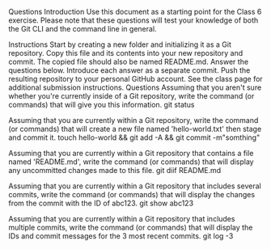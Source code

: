 Questions
Introduction
Use this document as a starting point for the Class 6 exercise. Please note that these questions will test your knowledge of both the Git CLI and the command line in general.

Instructions
Start by creating a new folder and initializing it as a Git repository.
Copy this file and its contents into your new repository and commit. The copied file should also be named README.md.
Answer the questions below. Introduce each answer as a separate commit.
Push the resulting repository to your personal GitHub account.
See the class page for additional submission instructions.
Questions
Assuming that you aren't sure whether you're currently inside of a Git repository, write the command (or commands) that will give you this information.
git status

Assuming that you are currently within a Git repository, write the command (or commands) that will create a new file named 'hello-world.txt' then stage and commit it.
touch hello-world && git add -A && git commit -m"somthing"

Assuming that you are currently within a Git repository that contains a file named 'README.md', write the command (or commands) that will display any uncommitted changes made to this file.
git diif README.md

Assuming that you are currently within a Git repository that includes several commits, write the command (or commands) that will display the changes from the commit with the ID of abc123.
git show abc123

Assuming that you are currently within a Git repository that includes multiple commits, write the command (or commands) that will display the IDs and commit messages for the 3 most recent commits.
git log -3
